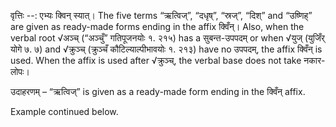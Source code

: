

वृत्तिः --: एभ्यः क्विन् स्यात्। The five terms “ऋत्विज्”, “दधृष्”, “स्रज्”, “दिश्” and “उष्णिह्” are given as ready-made forms ending in the affix क्विँन्। Also, when the verbal root √अञ्च् (“अञ्चुँ” गतिपूजनयोः १. २१५) has a सुबन्त-उपपदम् or when √युज् (युजिँर् योगे ७. ७) and √क्रुञ्च् (क्रुञ्चँ कौटिल्याल्पीभावयोः १. २१३) have no उपपदम्, the affix क्विँन् is used. When the affix is used after √क्रुञ्च्, the verbal base does not take नकार-लोपः। 


उदाहरणम् – “ऋत्विज्” is given as a ready-made form ending in the क्विँन् affix. 


Example continued below. 


